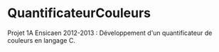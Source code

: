 QuantificateurCouleurs
======================

Projet 1A Ensicaen 2012-2013 : Développement d'un quantificateur de couleurs en langage C.

